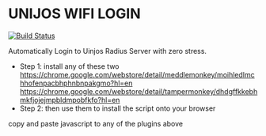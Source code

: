 # UNIJOS WIFI LOGIN

[![Build Status](https://travis-ci.org/joemccann/dillinger.svg?branch=master)](https://travis-ci.org/joemccann/dillinger)

Automatically Login to Uinjos Radius Server with zero stress.

  - Step 1:
  install any of these two
https://chrome.google.com/webstore/detail/meddlemonkey/moihledlmchhofenpacbhphnbnpakgmo?hl=en
https://chrome.google.com/webstore/detail/tampermonkey/dhdgffkkebhmkfjojejmpbldmpobfkfo?hl=en
  - Step 2:
 then use them to install the script onto your browser
 
 copy and paste javascript to any of the plugins above

